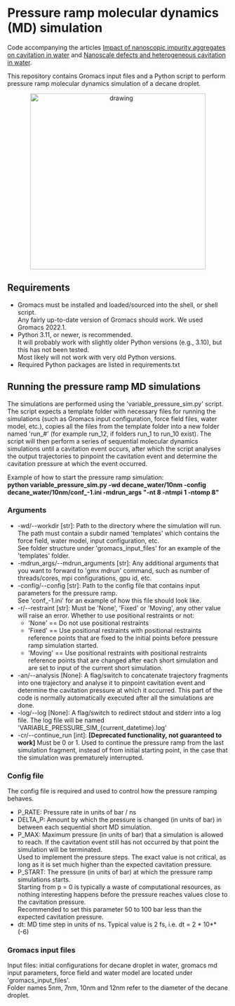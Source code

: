 # Pressure ramp molecular dynamics (MD) simulation
Code accompanying the articles [Impact of nanoscopic impurity aggregates on cavitation in water](https://doi.org/10.1016/j.surfin.2025.106243) and [Nanoscale defects and heterogeneous cavitation in water](https://doi.org/10.48550/arXiv.2501.10776).

This repository contains Gromacs input files and a Python script to perform pressure ramp molecular dynamics simulation of a decane droplet.

<p align="center">
   <img src="assets/droplets_snaps.png" alt="drawing" width="400"/>
</p>

## Requirements
- Gromacs must be installed and loaded/sourced into the shell, or shell script. \
  Any fairly up-to-date version of Gromacs should work. We used Gromacs 2022.1.
- Python 3.11, or newer, is recommended. \
  It will probably work with slightly older Python versions (e.g., 3.10), but this has not been tested. \
  Most likely will not work with very old Python versions.
- Required Python packages are listed in requirements.txt


## Running the pressure ramp MD simulations
The simulations are performed using the 'variable_pressure_sim.py' script. The script expects a template folder with necessary files for running the simulations 
(such as Gromacs input configuration, force field files, water model, etc.), copies all the files from the template folder into a new folder named 'run_#' 
(for example run_12, if folders run_1 to run_10 exist). The script will then perform a series of sequential molecular dynamics simulations until a cavitation event occurs, 
after which the script analyses the output trajectories to pinpoint the cavitation event and determine the cavitation pressure at which the event occurred. 

Example of how to start the pressure ramp simulation: \
**python variable_pressure_sim.py -wd decane_water/10nm -config decane_water/10nm/conf_-1.ini -mdrun_args "-nt 8 -ntmpi 1 -ntomp 8"**

### Arguments
- -wd/--workdir [str]: Path to the directory where the simulation will run. \
   The path must contain a subdir named 'templates' which contains the force field, water model, input configuration, etc. \
   See folder structure under 'gromacs_input_files' for an example of the 'templates' folder.
- -mdrun_args/--mdrun_arguments [str]: Any additional arguments that you want to forward to 'gmx mdrun' command, such as number of threads/cores, mpi configurations, gpu id, etc.
- -config/--config [str]: Path to the config file that contains input parameters for the pressure ramp. \
   See 'conf_-1.ini' for an example of how this file should look like.
- -r/--restraint [str]: Must be 'None', 'Fixed' or 'Moving', any other value will raise an error. Whether to use positional restraints or not: 
   * 'None' == Do not use positional restraints
   * 'Fixed' == Use positional restraints with positional restraints reference points that are fixed to the initial points before pressure ramp simulation started.
   * 'Moving' == Use positional restraints with positional restraints reference points that are changed after each short simulation and are set to input of the current short simulation.
- -an/--analysis [None]: A flag/switch to concatenate trajectory fragments into one trajectory and analyse it to pinpoint cavitation event and determine the cavitation pressure at which it occurred. This part of the code is normally automatically executed after all the simulations are done.
- -log/--log [None]: A flag/switch to redirect stdout and stderr into a log file. The log file will be named 'VARIABLE_PRESSURE_SIM_{current_datetime}.log'
- -cr/--continue_run [int]: **[Deprecated functionality, not guaranteed to work]** Must be 0 or 1. Used to continue the pressure ramp from the last simulation fragment, instead of from initial starting point, in the case that the simulation was prematurely interrupted.


### Config file

The config file is required and used to control how the pressure ramping behaves.
- P_RATE: Pressure rate in units of bar / ns
- DELTA_P: Amount by which the pressure is changed (in units of bar) in between each sequential short MD simulation.
- P_MAX: Maximum pressure (in units of bar) that a simulation is allowed to reach. If the cavitation event still has not occurred by that point the simulation will be terminated.\
  Used to implement the pressure steps. The exact value is not critical, as long as it is set much higher than the expected cavitation pressure.
- P_START: The pressure (in units of bar) at which the pressure ramp simulations starts. \
  Starting from p = 0 is typically a waste of computational resources, as nothing interesting happens before the pressure reaches values close to the cavitation pressure. \
  Recommended to set this parameter 50 to 100 bar less than the expected cavitation pressure.
- dt: MD time step in units of ns. Typical value is 2 fs, i.e. dt = 2 * 10**(-6)


### Gromacs input files

Input files: initial configurations for decane droplet in water, gromacs md input parameters, force field and water model are located under 'gromacs_input_files'.\
Folder names 5nm, 7nm, 10nm and 12nm refer to the diameter of the decane droplet.
